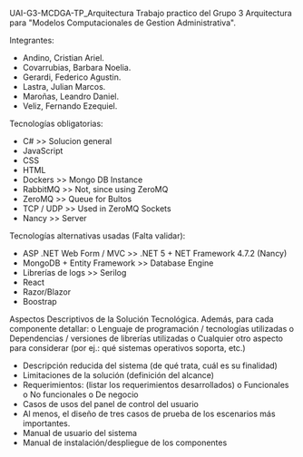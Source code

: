 UAI-G3-MCDGA-TP_Arquitectura
Trabajo practico del Grupo 3 Arquitectura para "Modelos Computacionales de Gestion Administrativa".

Integrantes:

- Andino, Cristian Ariel.
- Covarrubias, Barbara Noelia.
- Gerardi, Federico Agustin.
- Lastra, Julian Marcos.
- Maroñas, Leandro Daniel.
- Veliz, Fernando Ezequiel.

Tecnologías obligatorias: 
- C# >> Solucion general
- JavaScript 
- CSS 
- HTML 
- Dockers >> Mongo DB Instance
- RabbitMQ >> Not, since using ZeroMQ
- ZeroMQ >> Queue for Bultos
- TCP / UDP >> Used in ZeroMQ Sockets
- Nancy >> Server 

Tecnologías alternativas usadas (Falta validar): 
- ASP .NET Web Form / MVC >> .NET 5 + NET Framework 4.7.2 (Nancy)
- MongoDB + Entity Framework >> Database Engine
- Librerías de logs >> Serilog
- React
- Razor/Blazor 
- Boostrap

Aspectos Descriptivos de la Solución Tecnológica. Además, para cada componente detallar: o Lenguaje de programación / tecnologías utilizadas o Dependencias / versiones de librerías utilizadas o Cualquier otro aspecto para considerar (por ej.: qué sistemas operativos soporta, etc.) 
- Descripción reducida del sistema (de qué trata, cuál es su finalidad) 
- Limitaciones de la solución (definición del alcance) 
- Requerimientos: (listar los requerimientos desarrollados) o Funcionales o No funcionales o De negocio 
- Casos de usos del panel de control del usuario 
- Al menos, el diseño de tres casos de prueba de los escenarios más importantes. 
- Manual de usuario del sistema 
- Manual de instalación/despliegue de los componentes
